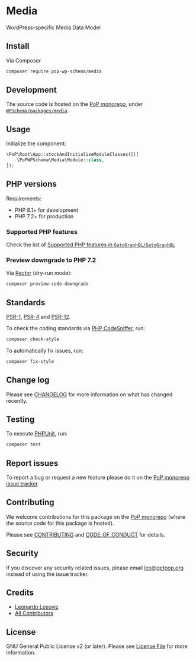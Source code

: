 # Media

<!--
[![Build Status][ico-travis]][link-travis]
[![Quality Score][ico-code-quality]][link-code-quality]
[![Software License][ico-license]](LICENSE.md)
[![Latest Version on Packagist][ico-version]][link-packagist]
[![Coverage Status][ico-scrutinizer]][link-scrutinizer]
[![Total Downloads][ico-downloads]][link-downloads]
-->

WordPress-specific Media Data Model

## Install

Via Composer

``` bash
composer require pop-wp-schema/media
```

## Development

The source code is hosted on the [PoP monorepo](https://github.com/GatoGraphQL/GatoGraphQL), under [`WPSchema/packages/media`](https://github.com/GatoGraphQL/GatoGraphQL/tree/master/layers/WPSchema/packages/media).

## Usage

Initialize the component:

``` php
\PoP\Root\App::stockAndInitializeModuleClasses([([
    \PoPWPSchema\Media\Module::class,
]);
```

## PHP versions

Requirements:

- PHP 8.1+ for development
- PHP 7.2+ for production

### Supported PHP features

Check the list of [Supported PHP features in `GatoGraphQL/GatoGraphQL`](https://github.com/GatoGraphQL/GatoGraphQL/blob/master/docs/supported-php-features.md)

### Preview downgrade to PHP 7.2

Via [Rector](https://github.com/rectorphp/rector) (dry-run mode):

```bash
composer preview-code-downgrade
```

## Standards

[PSR-1](https://www.php-fig.org/psr/psr-1), [PSR-4](https://www.php-fig.org/psr/psr-4) and [PSR-12](https://www.php-fig.org/psr/psr-12).

To check the coding standards via [PHP CodeSniffer](https://github.com/squizlabs/PHP_CodeSniffer), run:

``` bash
composer check-style
```

To automatically fix issues, run:

``` bash
composer fix-style
```

## Change log

Please see [CHANGELOG](CHANGELOG.md) for more information on what has changed recently.

## Testing

To execute [PHPUnit](https://phpunit.de/), run:

``` bash
composer test
```

## Report issues

To report a bug or request a new feature please do it on the [PoP monorepo issue tracker](https://github.com/GatoGraphQL/GatoGraphQL/issues).

## Contributing

We welcome contributions for this package on the [PoP monorepo](https://github.com/GatoGraphQL/GatoGraphQL) (where the source code for this package is hosted).

Please see [CONTRIBUTING](CONTRIBUTING.md) and [CODE_OF_CONDUCT](CODE_OF_CONDUCT.md) for details.

## Security

If you discover any security related issues, please email leo@getpop.org instead of using the issue tracker.

## Credits

- [Leonardo Losoviz][link-author]
- [All Contributors][link-contributors]

## License

GNU General Public License v2 (or later). Please see [License File](LICENSE.md) for more information.

[ico-version]: https://img.shields.io/packagist/v/pop-wp-schema/media.svg?style=flat-square
[ico-license]: https://img.shields.io/badge/license-GPLv2-brightgreen.svg?style=flat-square
[ico-travis]: https://img.shields.io/travis/pop-wp-schema/media/master.svg?style=flat-square
[ico-scrutinizer]: https://img.shields.io/scrutinizer/coverage/g/pop-wp-schema/media.svg?style=flat-square
[ico-code-quality]: https://img.shields.io/scrutinizer/g/pop-wp-schema/media.svg?style=flat-square
[ico-downloads]: https://img.shields.io/packagist/dt/pop-wp-schema/media.svg?style=flat-square

[link-packagist]: https://packagist.org/packages/pop-wp-schema/media
[link-travis]: https://travis-ci.org/pop-wp-schema/media
[link-scrutinizer]: https://scrutinizer-ci.com/g/pop-wp-schema/media/code-structure
[link-code-quality]: https://scrutinizer-ci.com/g/pop-wp-schema/media
[link-downloads]: https://packagist.org/packages/pop-wp-schema/media
[link-author]: https://github.com/leoloso
[link-contributors]: ../../../../../../contributors
